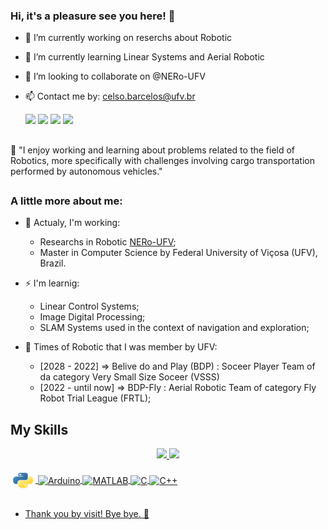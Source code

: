 ### Hi, it's a pleasure see you here! 👋

<!--
**CelsoBarcelos1/CelsoBarcelos1** is a ✨ _special_ ✨ repository because its `README.md` (this file) appears on your GitHub profile.

Here are some ideas to get you started:
-->

- 🔭 I’m currently working on reserchs about Robotic  
- 🌱 I’m currently learning Linear Systems and Aerial Robotic
- 👯 I’m looking to collaborate on @NERo-UFV
- 📫 Contact me by: celso.barcelos@ufv.br

  <div> 
  <a href="https://www.youtube.com/@celsobarcelos2797/featured" target="_blank"><img src="https://img.shields.io/badge/YouTube-FF0000?style=for-the-badge&logo=youtube&logoColor=white" target="_blank"></a>
  <a href="https://instagram.com/celso.barc" target="_blank"><img src="https://img.shields.io/badge/-Instagram-%23E4405F?style=for-the-badge&logo=instagram&logoColor=white" target="_blank"></a>
  <a href = "mailto:celso.barcelos@ufv.br"><img src="https://img.shields.io/badge/-Gmail-%23333?style=for-the-badge&logo=gmail&logoColor=white" target="_blank"></a>
  <a href="www.linkedin.com/in/celso-barcelos-815214128" target="_blank"><img src="https://img.shields.io/badge/-LinkedIn-%230077B5?style=for-the-badge&logo=linkedin&logoColor=white" target="_blank"></a>   
</div>

##
:cactus: "I enjoy working and learning about problems related to the field of Robotics, more specifically with challenges involving cargo transportation performed by autonomous vehicles."

##
### A little more about me:

- 🔭 Actualy, I'm working:
 
  - Researchs in Robotic [NERo-UFV](https://github.com/neroUFV);
  - Master in Computer Science by Federal University of Viçosa (UFV), Brazil.
  
- ⚡ I'm learnig:

  - Linear Control Systems;
  - Image Digital Processing;
  - SLAM Systems used in the context of navigation and exploration;

- 👯 Times of Robotic that I was member by UFV:

  - [2028 - 2022] => Belive do and Play (BDP) : Soceer Player Team of da category Very Small Size Soceer (VSSS)
  - [2022 - until now] => BDP-Fly : Aerial Robotic Team of category Fly Robot Trial League (FRTL);
 

 ## My Skills

 <div align="center">
  <a href="https://github.com/CelsoBarcelos1">
  <img height="140em" src="https://github-readme-stats.vercel.app/api?username=CelsoBarcelos1&show_icons=true&theme=tokyonight&include_all_commits=true&count_private=true"/>
  <img height="140em" src="https://github-readme-stats.vercel.app/api/top-langs/?username=CelsoBarcelos1&layout=compact&langs_count=7&theme=tokyonight"/>
</div>
    
<div style="display: inline_block"><br>
  <img align="center" alt="Python" height="30" width="40" src="https://raw.githubusercontent.com/devicons/devicon/master/icons/python/python-original.svg">
  <img align="center" alt="Arduino" height="30" width="40" src="https://cdn.jsdelivr.net/gh/devicons/devicon/icons/arduino/arduino-original-wordmark.svg">
  <img align="center" alt="MATLAB" height="30" width="40" src="https://cdn.jsdelivr.net/gh/devicons/devicon/icons/matlab/matlab-original.svg">
  <img align="center" alt="C" height="30" width="40" src="https://cdn.jsdelivr.net/gh/devicons/devicon/icons/c/c-original.svg">
  <img align="center" alt="C++" height="30" width="40" src="https://cdn.jsdelivr.net/gh/devicons/devicon/icons/cplusplus/cplusplus-original.svg">
</div>
  
##

- Thank you by visit!
Bye bye. 👋



